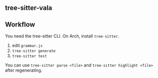 tree-sitter-vala
----------------

## Workflow

You need the tree-sitter CLI. On Arch, install `tree-sitter`.

1. edit `grammar.js`
2. `tree-sitter generate`
3. `tree-sitter test`

You can use `tree-sitter parse <file>` and `tree-sitter highlight <file>` after
regenerating.

